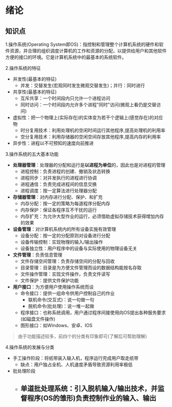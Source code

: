 # 绪论

## 知识点

1.操作系统(Operating System即OS)：指控制和管理整个计算机系统的硬件和软件资源，并合理的组织调度计算机的工作和资源的分配，以提供给用户和其他软件方便的接口的环境。它是计算机系统中的最基本的系统软件。

2.操作系统的特征

- 并发性(最基本的特征)
  - 并发：交替发生(宏观同时发生微观交替发生)；并行：同时进行
- 共享性(最基本的特征)
  - 互斥共享：一个时间段内只允许一个进程访问
  - 同时访问：一个时间段内允许多个进程"同时"访问(微观上看仍是交替访问)
- 虚拟性：把一个物理上(实际存在)的实体变为若干个逻辑上(感觉存在)的对应物
  - 时分复用技术：利用处理机的空闲时间运行其他程序,提高处理机的利用率
  - 空分复用技术：利用存储器的空闲空间存放其他程序,提高内存的利用率
- 异步性：进程以不可预知的速度向前推进

3.操作系统的五大基本功能

- **处理器管理**：处理器的分配和运行是**以进程为单位**的，因此也是对进程的管理
  - 进程控制：负责进程的创建、撤销及状态转换
  - 进程同步：对并发执行的进程进行协调
  - 进程通信：负责完成进程间的信息交换
  - 进程调度：按一定算法进行处理器分配
- **存储器管理**：对内存进行分配、保护、和扩充
  - 内存分配：按一定的策略为每道程序分配内存
  - 内存保护：保证各程序互不干扰的运行
  - 内存扩充：为允许大型作业的运行，必须借助虚拟存储技术获得增加内存的效果
- **设备管理**：对计算机系统内的所有设备实施有效管理
  - 设备分配：按一定的分配原则对设备进行分配
  - 设备传输控制：实现物理的输入/输出操作
  - 设备独立性：用户程序中的设备与实际使用的物理设备无关
- **文件管理**：负责信息管理
  - 文件存储空间管理：负责存储空间的分配与回收
  - 目录管理：目录是为方便文件管理而设的数据结构能按名存取
  - 文件操作管理：实现文件操作，负责文件读写
  - 文件保护：提供文件保护功能
- **用户接口**：为方便用户使用操作系统而设
  - 命令接口：提供一组命令供用户控制自己的作业
    - 联机命令(交互式)：说一句做一句
    - 脱机命令(批处理)：说一堆一起做
  - 程序接口：也称系统调用，用户通过程序间接使用向OS提出各种服务要求(如磁盘文件操作)
  - 图形接口：如Windows、安卓、IOS

> 由于功能描述较多，前四个的分类有印象即可(了解后可帮助理解)

4.操作系统的发展与分类

- 手工操作阶段：将纸带装入输入机，程序运行完成用户取走纸带
  - 缺点：用户独占全机、人机速度矛盾导致资源利用率极低
- 批处理阶段
  - 单道批处理系统：引入脱机输入/输出技术，并监督程序(OS的雏形)负责控制作业的输入、输出
    - 


















































